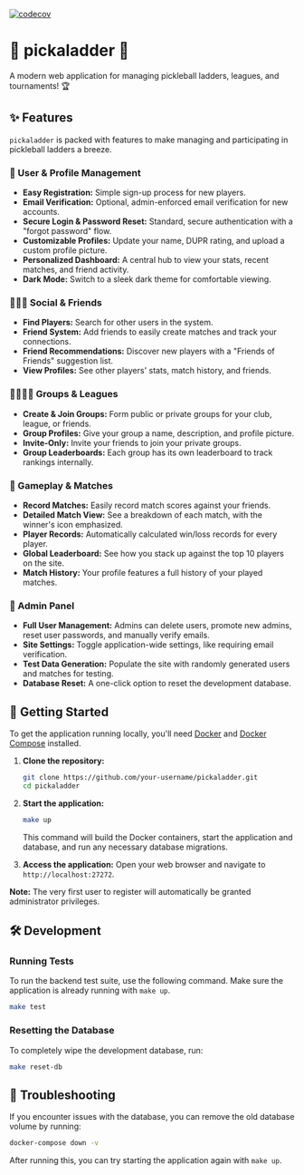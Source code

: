[![codecov](https://codecov.io/gh/brewmarsh/pickaladder/branch/main/graph/badge.svg)](https://codecov.io/gh/brewmarsh/pickaladder)

# 🥒 pickaladder 🥇

A modern web application for managing pickleball ladders, leagues, and tournaments! 🏆

## ✨ Features

`pickaladder` is packed with features to make managing and participating in pickleball ladders a breeze.

### 👤 User & Profile Management
*   **Easy Registration:** Simple sign-up process for new players.
*   **Email Verification:** Optional, admin-enforced email verification for new accounts.
*   **Secure Login & Password Reset:** Standard, secure authentication with a "forgot password" flow.
*   **Customizable Profiles:** Update your name, DUPR rating, and upload a custom profile picture.
*   **Personalized Dashboard:** A central hub to view your stats, recent matches, and friend activity.
*   **Dark Mode:** Switch to a sleek dark theme for comfortable viewing.

### 🧑‍🤝‍🧑 Social & Friends
*   **Find Players:** Search for other users in the system.
*   **Friend System:** Add friends to easily create matches and track your connections.
*   **Friend Recommendations:** Discover new players with a "Friends of Friends" suggestion list.
*   **View Profiles:** See other players' stats, match history, and friends.

### 👨‍👩‍👧‍👦 Groups & Leagues
*   **Create & Join Groups:** Form public or private groups for your club, league, or friends.
*   **Group Profiles:** Give your group a name, description, and profile picture.
*   **Invite-Only:** Invite your friends to join your private groups.
*   **Group Leaderboards:** Each group has its own leaderboard to track rankings internally.

### 🏓 Gameplay & Matches
*   **Record Matches:** Easily record match scores against your friends.
*   **Detailed Match View:** See a breakdown of each match, with the winner's icon emphasized.
*   **Player Records:** Automatically calculated win/loss records for every player.
*   **Global Leaderboard:** See how you stack up against the top 10 players on the site.
*   **Match History:** Your profile features a full history of your played matches.

### 👑 Admin Panel
*   **Full User Management:** Admins can delete users, promote new admins, reset user passwords, and manually verify emails.
*   **Site Settings:** Toggle application-wide settings, like requiring email verification.
*   **Test Data Generation:** Populate the site with randomly generated users and matches for testing.
*   **Database Reset:** A one-click option to reset the development database.

## 🚀 Getting Started

To get the application running locally, you'll need [Docker](https://www.docker.com/) and [Docker Compose](https://docs.docker.com/compose/) installed.

1.  **Clone the repository:**
    ```bash
    git clone https://github.com/your-username/pickaladder.git
    cd pickaladder
    ```

2.  **Start the application:**
    ```bash
    make up
    ```
    This command will build the Docker containers, start the application and database, and run any necessary database migrations.

3.  **Access the application:**
    Open your web browser and navigate to `http://localhost:27272`.

**Note:** The very first user to register will automatically be granted administrator privileges.

## 🛠️ Development

### Running Tests
To run the backend test suite, use the following command. Make sure the application is already running with `make up`.
```bash
make test
```

### Resetting the Database
To completely wipe the development database, run:
```bash
make reset-db
```

## 🔧 Troubleshooting

If you encounter issues with the database, you can remove the old database volume by running:
```bash
docker-compose down -v
```
After running this, you can try starting the application again with `make up`.
